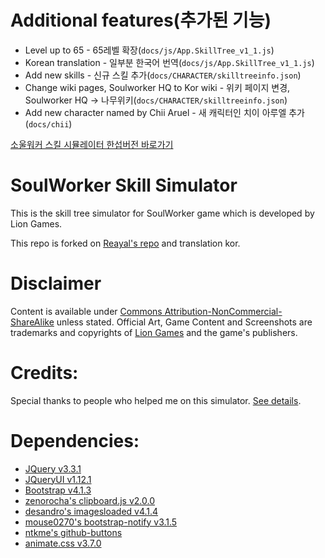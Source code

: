 # Additional features(추가된 기능)

* Level up to 65 - 65레벨 확장(`docs/js/App.SkillTree_v1_1.js`)
* Korean translation - 일부분 한국어 번역(`docs/js/App.SkillTree_v1_1.js`)
* Add new skills - 신규 스킬 추가(`docs/CHARACTER/skilltreeinfo.json`)
* Change wiki pages, Soulworker HQ to Kor wiki - 위키 페이지 변경, Soulworker HQ -> 나무위키(`docs/CHARACTER/skilltreeinfo.json`)
* Add new character named by Chii Aruel - 새 캐릭터인 치이 아루엘 추가(`docs/chii`)

[소울워커 스킬 시뮬레이터 한섭버전 바로가기](https://level120.github.io/swskillsimu/)

# SoulWorker Skill Simulator
This is the skill tree simulator for SoulWorker game which is developed by Lion Games.

This repo is forked on [Reayal's repo](https://github.com/Leayal/swskillsimu) and translation kor.

# Disclaimer
Content is available under [Commons Attribution-NonCommercial-ShareAlike](https://creativecommons.org/licenses/by-nc-sa/3.0/) unless stated.
Official Art, Game Content and Screenshots are trademarks and copyrights of [Lion Games](http://www.liongames.co.kr/Front/) and the game's publishers.

# Credits:
Special thanks to people who helped me on this simulator. [See details](https://leayal.github.io/swskillsimu/).

# Dependencies:
- [JQuery v3.3.1](https://jquery.com)
- [JQueryUI v1.12.1](https://jqueryui.com)
- [Bootstrap v4.1.3](https://getbootstrap.com/docs/4.1/getting-started/introduction/)
- [zenorocha's clipboard.js v2.0.0](https://github.com/zenorocha/clipboard.js)
- [desandro's imagesloaded v4.1.4](https://github.com/desandro/imagesloaded)
- [mouse0270's bootstrap-notify v3.1.5](https://github.com/mouse0270/bootstrap-notify)
- [ntkme's github-buttons](https://github.com/ntkme/github-buttons)
- [animate.css v3.7.0](https://github.com/daneden/animate.css)